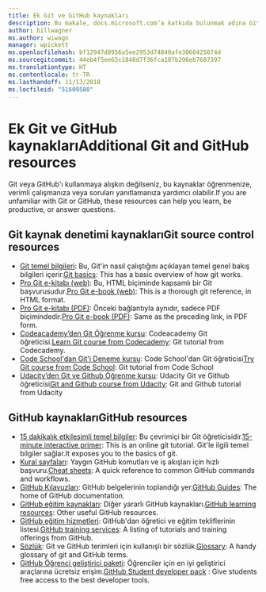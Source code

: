 ```yaml
---
title: Ek Git ve GitHub kaynakları
description: Bu makale, docs.microsoft.com’a katkıda bulunmak adına Git ve GitHub öğrenimi için önerilen kaynakları listeler.
author: billwagner
ms.author: wiwagn
manager: wpickett
ms.openlocfilehash: bf12947d0956a5ee2953d74840afe3060425074d
ms.sourcegitcommit: 44eb4f5ee65c1848d7f36fca107b296eb7687397
ms.translationtype: HT
ms.contentlocale: tr-TR
ms.lasthandoff: 11/13/2018
ms.locfileid: "51609580"
---
```

# <a name="additional-git-and-github-resources"></a><span data-ttu-id="0c00f-103">Ek Git ve GitHub kaynakları</span><span class="sxs-lookup"><span data-stu-id="0c00f-103">Additional Git and GitHub resources</span></span>

<span data-ttu-id="0c00f-104">Git veya GitHub'ı kullanmaya alışkın değilseniz, bu kaynaklar öğrenmenize, verimli çalışmanıza veya soruları yanıtlamanıza yardımcı olabilir.</span><span class="sxs-lookup"><span data-stu-id="0c00f-104">If you are unfamiliar with Git or GitHub, these resources can help you learn, be productive, or answer questions.</span></span>

## <a name="git-source-control-resources"></a><span data-ttu-id="0c00f-105">Git kaynak denetimi kaynakları</span><span class="sxs-lookup"><span data-stu-id="0c00f-105">Git source control resources</span></span>

- <span data-ttu-id="0c00f-106">[Git temel bilgileri](https://go.microsoft.com/fwlink/?linkid=853939): Bu, Git'in nasıl çalıştığını açıklayan temel genel bakış bilgileri içerir.</span><span class="sxs-lookup"><span data-stu-id="0c00f-106">[Git basics](https://go.microsoft.com/fwlink/?linkid=853939): This has a basic overview of how git works.</span></span>
- <span data-ttu-id="0c00f-107">[Pro Git e-kitabı (web)](https://go.microsoft.com/fwlink/?linkid=853940): Bu, HTML biçiminde kapsamlı bir Git başvurusudur.</span><span class="sxs-lookup"><span data-stu-id="0c00f-107">[Pro Git e-book (web)](https://go.microsoft.com/fwlink/?linkid=853940): This is a thorough git reference, in HTML format.</span></span>
- <span data-ttu-id="0c00f-108">[Pro Git e-kitabı (PDF)](https://progit2.s3.amazonaws.com/en/2016-03-22-f3531/progit-en.1084.pdf): Önceki bağlantıyla aynıdır, sadece PDF biçimindedir.</span><span class="sxs-lookup"><span data-stu-id="0c00f-108">[Pro Git e-book (PDF)](https://progit2.s3.amazonaws.com/en/2016-03-22-f3531/progit-en.1084.pdf): Same as the preceding link, in PDF form.</span></span>
- <span data-ttu-id="0c00f-109">[Codeacademy’den Git Öğrenme kursu](https://www.codecademy.com/learn/learn-git): Codeacademy Git öğreticisi.</span><span class="sxs-lookup"><span data-stu-id="0c00f-109">[Learn Git course from Codecademy](https://www.codecademy.com/learn/learn-git): Git tutorial from Codecademy.</span></span>
- <span data-ttu-id="0c00f-110">[Code School'dan Git'i Deneme kursu](https://www.codeschool.com/courses/try-git): Code School'dan Git öğreticisi</span><span class="sxs-lookup"><span data-stu-id="0c00f-110">[Try Git course from Code School](https://www.codeschool.com/courses/try-git): Git tutorial from Code School</span></span>
- <span data-ttu-id="0c00f-111">[Udacity’den Git ve Github Öğrenme kursu](https://www.udacity.com/course/how-to-use-git-and-github--ud775): Udacity Git ve Github öğreticisi</span><span class="sxs-lookup"><span data-stu-id="0c00f-111">[Git and Github course from Udacity](https://www.udacity.com/course/how-to-use-git-and-github--ud775): Git and Github tutorial from Udacity</span></span>

## <a name="github-resources"></a><span data-ttu-id="0c00f-112">GitHub kaynakları</span><span class="sxs-lookup"><span data-stu-id="0c00f-112">GitHub resources</span></span>

- <span data-ttu-id="0c00f-113">[15 dakikalık etkileşimli temel bilgiler](https://try.github.io/): Bu çevrimiçi bir Git öğreticisidir.</span><span class="sxs-lookup"><span data-stu-id="0c00f-113">[15-minute interactive primer](https://try.github.io/): This is an online git tutorial.</span></span> <span data-ttu-id="0c00f-114">Git'le ilgili temel bilgiler sağlar.</span><span class="sxs-lookup"><span data-stu-id="0c00f-114">It exposes you to the basics of git.</span></span>
- <span data-ttu-id="0c00f-115">[Kural sayfaları](https://go.microsoft.com/fwlink/?linkid=853941): Yaygın GitHub komutları ve iş akışları için hızlı başvuru.</span><span class="sxs-lookup"><span data-stu-id="0c00f-115">[Cheat sheets](https://go.microsoft.com/fwlink/?linkid=853941): A quick reference to common GitHub commands and workflows.</span></span>
- <span data-ttu-id="0c00f-116">[GitHub Kılavuzları](https://guides.github.com/): GitHub belgelerinin toplandığı yer.</span><span class="sxs-lookup"><span data-stu-id="0c00f-116">[GitHub Guides](https://guides.github.com/): The home of GitHub documentation.</span></span>
- <span data-ttu-id="0c00f-117">[GitHub eğitim kaynakları](https://help.github.com/articles/git-and-github-learning-resources/): Diğer yararlı GitHub kaynakları.</span><span class="sxs-lookup"><span data-stu-id="0c00f-117">[GitHub learning resources](https://help.github.com/articles/git-and-github-learning-resources/): Other useful GitHub resources.</span></span>
- <span data-ttu-id="0c00f-118">[GitHub eğitim hizmetleri](https://services.github.com/training/): GitHub'dan öğretici ve eğitim tekliflerinin listesi.</span><span class="sxs-lookup"><span data-stu-id="0c00f-118">[GitHub training services](https://services.github.com/training/): A listing of tutorials and training offerings from GitHub.</span></span>
- <span data-ttu-id="0c00f-119">[Sözlük](https://help.github.com/articles/github-glossary): Git ve GitHub terimleri için kullanışlı bir sözlük.</span><span class="sxs-lookup"><span data-stu-id="0c00f-119">[Glossary](https://help.github.com/articles/github-glossary): A handy glossary of git and GitHub terms.</span></span>
- <span data-ttu-id="0c00f-120">[GitHub Öğrenci geliştirici paketi](https://education.github.com/pack): Öğrenciler için en iyi geliştirici araçlarına ücretsiz erişim.</span><span class="sxs-lookup"><span data-stu-id="0c00f-120">[GitHub Student developer pack](https://education.github.com/pack) : Give students free access to the best developer tools.</span></span>
